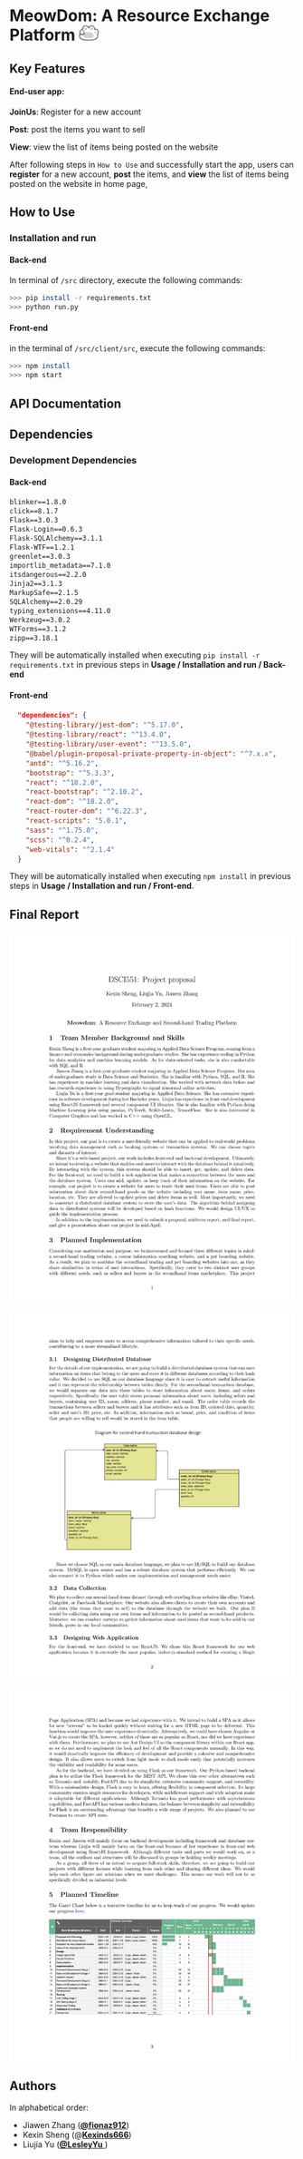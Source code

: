 # MeowDom: A Resource Exchange Platform <img src="./pics/meow1-3.jpg" alt="meow1-3" style="zoom:10%;" />



## Key Features

#### End-user app:

**JoinUs**: Register for a new account

**Post**: post the items you want to sell

**View**: view the list of items being posted on the website

After following steps in `How to Use` and successfully start the app, users can **register** for a new account, **post** the items, and **view** the list of items being posted on the website in home page, 



## How to Use

### Installation and run

#### Back-end

In terminal of `/src` directory,  execute the following commands:

```sh
>>> pip install -r requirements.txt
>>> python run.py
```

#### Front-end

in the terminal of `/src/client/src`, execute the following commands:

```sh
>>> npm install 
>>> npm start
```



## API Documentation





## Dependencies

### **Development Dependencies**

#### Back-end

```
blinker==1.8.0
click==8.1.7
Flask==3.0.3
Flask-Login==0.6.3
Flask-SQLAlchemy==3.1.1
Flask-WTF==1.2.1
greenlet==3.0.3
importlib_metadata==7.1.0
itsdangerous==2.2.0
Jinja2==3.1.3
MarkupSafe==2.1.5
SQLAlchemy==2.0.29
typing_extensions==4.11.0
Werkzeug==3.0.2
WTForms==3.1.2
zipp==3.18.1
```

They will be automatically installed when executing `pip install -r requirements.txt` in previous steps in **Usage / Installation and run / Back-end**

#### Front-end

```json
  "dependencies": {
    "@testing-library/jest-dom": "^5.17.0",
    "@testing-library/react": "^13.4.0",
    "@testing-library/user-event": "^13.5.0",
    "@babel/plugin-proposal-private-property-in-object": "^7.x.x",
    "antd": "^5.16.2",
    "bootstrap": "^5.3.3",
    "react": "^18.2.0",
    "react-bootstrap": "^2.10.2",
    "react-dom": "^18.2.0",
    "react-router-dom": "^6.22.3",
    "react-scripts": "5.0.1",
    "sass": "^1.75.0",
    "scss": "^0.2.4",
    "web-vitals": "^2.1.4"
  }
```

They will be automatically installed when executing `npm install`  in previous steps in **Usage / Installation and run / Front-end**.



## Final Report
![proposal1](./pics/Proposal-0001.jpg)

![proposal2](./pics/Proposal-0002.jpg)

![proposal3](./pics/Proposal-0003.jpg)



## Authors

In alphabetical order: 

- Jiawen Zhang ([**@fionaz912**](https://github.com/fionaz912))
- Kexin Sheng (@[**Kexinds666**](https://github.com/Kexinds666))
- Liujia Yu ([**@LesleyYu** ](https://github.com/LesleyYu))